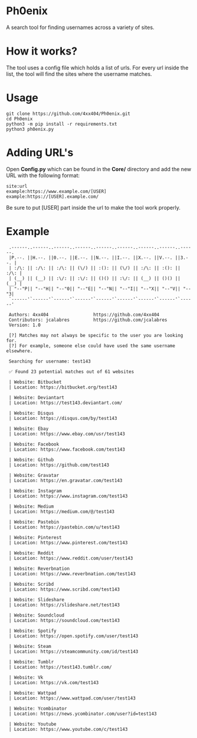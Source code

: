 # Ph0enix  
A search tool for finding usernames across a variety of sites.  
  
# How it works?  
The tool uses a config file which holds a list of urls. For every url inside the list, the tool will find the sites where the username matches.  

# Usage  
```
git clone https://github.com/4xx404/Ph0enix.git
cd Ph0enix
python3 -m pip install -r requirements.txt
python3 ph0enix.py
```
  
# Adding URL's  
Open **Config.py** which can be found in the **Core/** directory and add the new URL with the following format:  
```
site:url  
example:https://www.example.com/[USER]
example:https://[USER].example.com/
```
  
Be sure to put [USER] part inside the url to make the tool work properly.  

# Example  
```
 .------..------..------..------..------..------..------..------..------.
 |P.--. ||H.--. ||0.--. ||E.--. ||N.--. ||I.--. ||X.--. ||V.--. ||3.--. |
 | :/\: || :/\: || :/\: || (\/) || :(): || (\/) || :/\: || :(): || :/\: |
 | (__) || (__) || :\/: || :\/: || ()() || :\/: || (__) || ()() || (__) |
 | "--"P|| "--"H|| "--"0|| "--"E|| "--"N|| "--"I|| "--"X|| "--"V|| "--"3|
 `------'`------'`------'`------'`------'`------'`------'`------'`------'

 Authors: 4xx404			     https://github.com/4xx404
 Contributors: jcalabres		 https://github.com/jcalabres
 Version: 1.0

 [?] Matches may not always be specific to the user you are looking for.
 [?] For example, someone else could have used the same username elsewhere.

 Searching for username: test143

 ✅ Found 23 potential matches out of 61 websites

 | Website: Bitbucket 
 | Location: https://bitbucket.org/test143

 | Website: Deviantart 
 | Location: https://test143.deviantart.com/

 | Website: Disqus 
 | Location: https://disqus.com/by/test143

 | Website: Ebay 
 | Location: https://www.ebay.com/usr/test143

 | Website: Facebook 
 | Location: https://www.facebook.com/test143

 | Website: Github 
 | Location: https://github.com/test143

 | Website: Gravatar 
 | Location: https://en.gravatar.com/test143

 | Website: Instagram 
 | Location: https://www.instagram.com/test143

 | Website: Medium 
 | Location: https://medium.com/@/test143

 | Website: Pastebin 
 | Location: https://pastebin.com/u/test143

 | Website: Pinterest 
 | Location: https://www.pinterest.com/test143

 | Website: Reddit 
 | Location: https://www.reddit.com/user/test143

 | Website: Reverbnation 
 | Location: https://www.reverbnation.com/test143

 | Website: Scribd 
 | Location: https://www.scribd.com/test143

 | Website: Slideshare 
 | Location: https://slideshare.net/test143

 | Website: Soundcloud 
 | Location: https://soundcloud.com/test143

 | Website: Spotify 
 | Location: https://open.spotify.com/user/test143

 | Website: Steam 
 | Location: https://steamcommunity.com/id/test143

 | Website: Tumblr 
 | Location: https://test143.tumblr.com/

 | Website: Vk 
 | Location: https://vk.com/test143

 | Website: Wattpad 
 | Location: https://www.wattpad.com/user/test143

 | Website: Ycombinator 
 | Location: https://news.ycombinator.com/user?id=test143

 | Website: Youtube 
 | Location: https://www.youtube.com/c/test143
```
